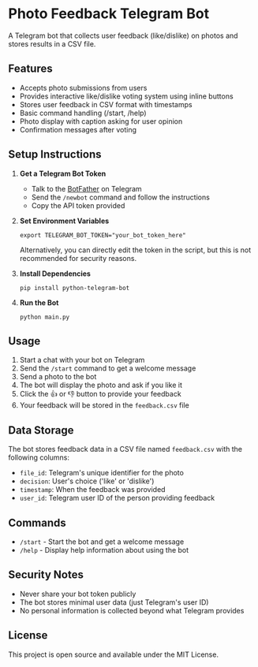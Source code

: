 # Photo Feedback Telegram Bot

A Telegram bot that collects user feedback (like/dislike) on photos and stores results in a CSV file.

## Features

- Accepts photo submissions from users
- Provides interactive like/dislike voting system using inline buttons
- Stores user feedback in CSV format with timestamps
- Basic command handling (/start, /help)
- Photo display with caption asking for user opinion
- Confirmation messages after voting

## Setup Instructions

1. **Get a Telegram Bot Token**
   - Talk to the [BotFather](https://t.me/botfather) on Telegram
   - Send the `/newbot` command and follow the instructions
   - Copy the API token provided

2. **Set Environment Variables**
   ```
   export TELEGRAM_BOT_TOKEN="your_bot_token_here"
   ```
   
   Alternatively, you can directly edit the token in the script, but this is not recommended for security reasons.

3. **Install Dependencies**
   ```
   pip install python-telegram-bot
   ```

4. **Run the Bot**
   ```
   python main.py
   ```

## Usage

1. Start a chat with your bot on Telegram
2. Send the `/start` command to get a welcome message
3. Send a photo to the bot
4. The bot will display the photo and ask if you like it
5. Click the 👍 or 👎 button to provide your feedback
6. Your feedback will be stored in the `feedback.csv` file

## Data Storage

The bot stores feedback data in a CSV file named `feedback.csv` with the following columns:
- `file_id`: Telegram's unique identifier for the photo
- `decision`: User's choice ('like' or 'dislike')
- `timestamp`: When the feedback was provided
- `user_id`: Telegram user ID of the person providing feedback

## Commands

- `/start` - Start the bot and get a welcome message
- `/help` - Display help information about using the bot

## Security Notes

- Never share your bot token publicly
- The bot stores minimal user data (just Telegram's user ID)
- No personal information is collected beyond what Telegram provides

## License

This project is open source and available under the MIT License.
